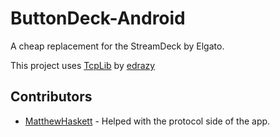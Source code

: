 # ButtonDeck-Android
A cheap replacement for the StreamDeck by Elgato.

This project uses [TcpLib](https://www.codeproject.com/Articles/13232/A-very-basic-TCP-server-written-in-C) by [edrazy](https://www.codeproject.com/Members/edrazy) 

## Contributors
 - [MatthewHaskett](https://www.github.com/MatthewHaskett/) - Helped with the protocol side of the app.

